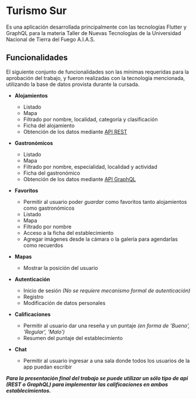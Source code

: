 # Turismo Sur

Es una aplicación desarrollada principalmente con las tecnologías Flutter y GraphQL para la materia Taller de Nuevas Tecnologías de la Universidad Nacional de Tierra del Fuego A.I.A.S.

## Funcionalidades
El siguiente conjunto de funcionalidades son las mínimas requeridas para la aprobación del trabajo, y fueron realizadas con la tecnología mencionada, utilizando la base de datos provista durante la cursada.

- **Alojamientos**
  - Listado
  - Mapa
  - Filtrado por nombre, localidad, categoría y clasificación
  - Ficha del alojamiento
  - Obtención de los datos mediante [API REST](http://postgrest.org/en/v6.0/)

- **Gastronómicos**
  - Listado
  - Mapa
  - Filtrado por nombre, especialidad, localidad y actividad
  - Ficha del gastronómico
  - Obtención de los datos mediante [API GraphQL](https://pub.dev/packages/graphql_flutter)
  
- **Favoritos**
  - Permitir al usuario poder *guardar* como favoritos tanto alojamientos como gastronómicos
  - Listado
  - Mapa
  - Filtrado por nombre
  - Acceso a la ficha del establecimiento
  - Agregar imágenes desde la cámara o la galería para agendarlas como recuerdos
  
- **Mapas**
  - Mostrar la posición del usuario
  
- **Autenticación**
  - Inicio de sesión *(No se requiere mecanismo formal de autenticación)*
  - Registro
  - Modificación de datos personales

- **Calificaciones**
  - Permitir al usuario dar una reseña y un puntaje *(en forma de 'Bueno', 'Regular', 'Malo')*
  - Resumen del puntaje del establecimiento

- **Chat**
  - Permitir al usuario ingresar a una sala donde todos los usuarios de la app puedan escribir 
  
 ***Para la presentación final del trabajo se puede utilizar un sólo tipo de api (REST o GraphQL) para implementar las calificaciones en ambos establecimientos.***
